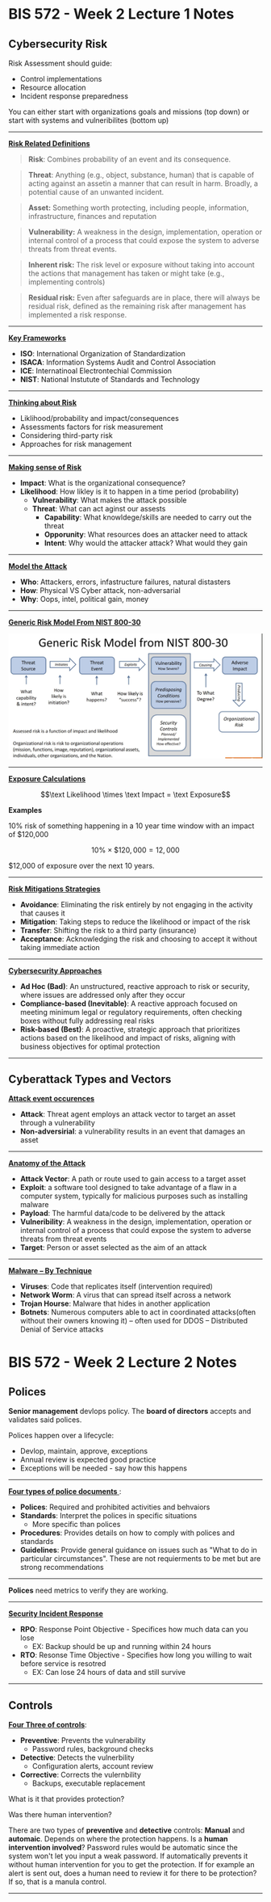# BIS 572 - Week 2 Lecture 1 Notes


## Cybersecurity Risk

Risk Assessment should guide:
- Control implementations
- Resource allocation
- Incident response preparedness

You can either start with organizations goals and missions (top down) or start with systems and vulneribilites (bottom up)

---

<u>**Risk Related Definitions**</u>

>**Risk**: Combines probability of an event and its consequence.

>**Threat**: Anything (e.g., object, substance, human) that is capable of acting against an assetin a manner that can result in harm. Broadly, a potential cause of an unwanted incident.

>**Asset:** Something worth protecting, including people, information, infrastructure, finances and reputation

>**Vulnerability:** A weakness in the design, implementation, operation or internal control of a process that could expose the system to adverse threats from threat events.

>**Inherent risk:** The risk level or exposure without taking into account the actions that management has taken or might take (e.g., implementing controls)

>**Residual risk:** Even after safeguards are in place, there will always be residual risk, defined as the remaining risk after management has implemented a risk response.

---

<u>**Key Frameworks**</u>

- **ISO**: International Organization of Standardization
- **ISACA**: Information Systems Audit and Control Association
- **ICE**: Internatinoal Electrontechial Commission
- **NIST**: National Instutute of Standards and Technology

---

<u>**Thinking about Risk**</u>
- Liklihood/probability and impact/consequences
- Assessments factors for risk measurement
- Considering third-party risk
- Approaches for risk management

---

<u>**Making sense of Risk**</u>

- **Impact**: What is the organizational consequence?
- **Likelihood**: How likley is it to happen in a time period (probability)
    - **Vulnerability**: What makes the attack possible
    - **Threat**: What can act aginst our assests
        - **Capability**: What knowldege/skills are needed to carry out the threat
        - **Opporunity**: What resources does an attacker need to attack
        - **Intent**: Why would the attacker attack? What would they gain

---

<u>**Model the Attack**</u>

- **Who**: Attackers, errors, infastructure failures, natural distasters
- **How**: Physical VS Cyber attack, non-adversarial
- **Why**: Oops, intel, political gain, money

---

<u>**Generic Risk Model From NIST 800-30**</u>

![alt text](images/image1.JPG)

---

<u>**Exposure Calculations**</u>

$$\text Likelihood \times \text Impact = \text Exposure$$

**Examples**

10% risk of something happening in a 10 year time window with an impact of $120,000

$$10\% \times \$120,000 = 12,000$$

$12,000 of exposure over the next 10 years.

---

<u>**Risk Mitigations Strategies**</u>

- **Avoidance**: Eliminating the risk entirely by not engaging in the activity that causes it
- **Mitigation**: Taking steps to reduce the likelihood or impact of the risk
- **Transfer**: Shifting the risk to a third party (insurance)
- **Acceptance**: Acknowledging the risk and choosing to accept it without taking immediate action

--- 

<u>**Cybersecurity Approaches**</u>

- **Ad Hoc (Bad)**: An unstructured, reactive approach to risk or security, where issues are addressed only after they occur  
- **Compliance-based (Inevitable)**: A reactive approach focused on meeting minimum legal or regulatory requirements, often checking boxes without fully addressing real risks
- **Risk-based (Best)**: A proactive, strategic approach that prioritizes actions based on the likelihood and impact of risks, aligning with business objectives for optimal protection

--- 

## Cyberattack Types and Vectors

<u>**Attack event occurences** </u>
- **Attack**: Threat agent employs an attack vector to target an asset through a vulnerability
- **Non-adversirial**: a vulnerability results in an event that
damages an asset

--- 

<u>**Anatomy of the Attack**</u>

- **Attack Vector**: A path or route used to gain access to a target asset
- **Exploit**: a software tool designed to take advantage of a flaw in a computer
system, typically for malicious purposes such as installing malware
- **Payload**: The harmful data/code to be delivered by the attack
- **Vulneribility**: A weakness in the design, implementation, operation or internal control
of a process that could expose the system to adverse threats from threat
events
- **Target**: Person or asset selected as the aim of an attack

---
<u>**Malware – By Technique**</u>

- **Viruses**: Code that replicates itself (intervention required)
- **Network Worm**: A virus that can spread itself across a network
- **Trojan Hourse**: Malware that hides in another application
- **Botnets**: Numerous computers able to act in coordinated attacks(often without their owners knowing it) – often used for
DDOS – Distributed Denial of Service attacks


# BIS 572 - Week 2 Lecture 2 Notes

## Polices

**Senior management** devlops policy. The **board of directors** accepts and validates said polices. 

Polices happen over a lifecycle:
- Devlop, maintain, approve, exceptions
- Annual review is expected good practice
- Exceptions will be needed - say how this happens

---

<u>**Four types of police documents** </u>:
- **Polices**: Required and prohibited activities and behvaiors
- **Standards**: Interpret the polices in specific situations
    - More specific than polices
- **Procedures**: Provides details on how to comply with polices and standards
- **Guidelines**: Provide general guidance on issues such as "What to do in particular circumstances". These are not requierments to be met but are strong recommendations

---

**Polices** need metrics to verify they are working.

---

<u>**Security Incident Response** </u>
- **RPO**: Response Point Objective - Specifices how much data can you lose
    - EX: Backup should be up and running within 24 hours
- **RTO**: Resonse Time Objective - Specifies how long you willing to wait before service is resotred
    - EX: Can lose 24 hours of data and still survive

---

## Controls

<u>**Four Three of controls**</u>:

- **Preventive**: Prevents the vulnerability
    - Password rules, background checks
- **Detective**: Detects the vulnerbility
    - Configuration alerts, account review
- **Corrective**: Corrects the vulernbility
    - Backups, executable replacement

What is it that provides protection?

Was there human intervention?

There are two types of **preventive** and **detective** controls: **Manual** and **automaic**. Depends on where the protection happens. Is a **human intervention involved**? Password rules would be automatic since the system won't let you input a weak password. If automatically prevents it without human intervention for you to get the protection. If for example an alert is sent out, does a human need to review it for there to be protection? If so, that is a manula control. 

---









